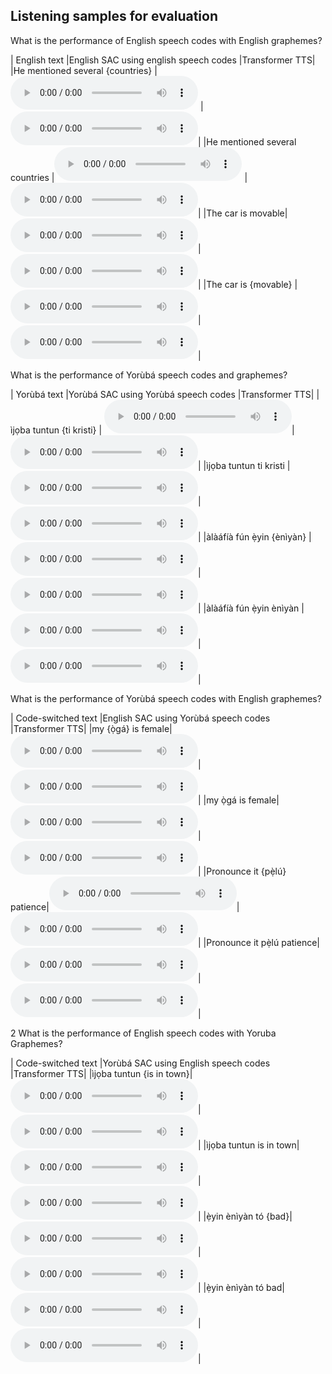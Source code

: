 <!-- Denoising Diffusion Probabilistic Models (DDPM) have been used extensively with great success in the vision field, with many models showing particularly high-quality results in image inpainting. We propose applying similar diffusion methods to the speech domain, with the goal of performing super-resolution on speech samples. We believe that an analogous method to image inpainting can be performed on low resolution speech samples to retrieve a target high-resolution sample. Throughout this study, we compare super-resolution results from multiple baseline models with an unconditional diffusion-based approach. -->

## Listening samples for evaluation

<!-- We recommend using headphones for this section. -->

<!-- |            | 196-122150-0000                                                                          | 196-122150-0001                                                                        |
|------------|------------------------------------------------------------------------------------|------------------------------------------------------------------------------------|
|            | ![](new/input/196-122150-0000.png)                                                  | ![](new/input/196-122150-0001.png)                                                  |
| Input      | <audio src="new/input/196-122150-0000.wav" controls="" preload=""></audio>          | <audio src="new/input/196-122150-0001.wav" controls="" preload=""></audio>          |
|            | ![](new/target/196-122150-0000.png)                                                  | ![](new/target/196-122150-0001.png)                                                  |
| Target      | <audio src="new/target/196-122150-0000.wav" controls="" preload=""></audio>          | <audio src="new/target/196-122150-0001.wav" controls="" preload=""></audio>          |
|            | ![](new/lstm/196-122150-0000.png)                                              | ![](new/lstm/196-122150-0001.png)                                              |
| LSTM    | <audio src="new/lstm/196-122150-0000.wav" controls="" preload=""></audio>      | <audio src="new/lstm/196-122150-0001.wav" controls="" preload=""></audio>      |
|            | ![](new/u-net/196-122150-0000.png)                                           | ![](new/u-net/196-122150-0001.png)                                           |
| U-Net  | <audio src="new/u-net/196-122150-0000.wav" controls="" preload=""></audio>   | <audio src="new/u-net/196-122150-0001.wav" controls="" preload=""></audio>   |
|            | ![](new/nuwave2/196-122150-0000.png)                                                  | ![](new/nuwave2/196-122150-0001.png)                                                  |
| NU-wave2      | <audio src="new/nuwave2/196-122150-0000.wav" controls="" preload=""></audio>          | <audio src="new/nuwave2/196-122150-0001.wav" controls="" preload=""></audio>          |
|            | ![](new/repaint/196-122150-0000.png)                                          | ![](new/repaint/196-122150-0001.png)                                          |
| Repaint (Our model)  | <audio src="new/repaint/196-122150-0000.wav" controls="" preload=""></audio>  | <audio src="new/repaint/196-122150-0001.wav" controls="" preload=""></audio>  |



Unconditional diffusion produced plausible sounds from random noise

|            | ![](new/Unconditional diffusion/image 1.png)                                                  | ![](new/Unconditional diffusion/image 2.png)                                                  |
| Unconditional diffusion      | <audio src="new/Unconditional diffusion/randwave_1.wav" controls="" preload=""></audio>          | <audio src="new/Unconditional diffusion/randwave_2.wav" controls="" preload=""></audio>          | -->

What is the performance of English speech codes with English graphemes?

|    English text              |English SAC using english speech codes                                                  |Transformer TTS|
|He mentioned several {countries} | <audio src="new/Esg/He_mentioned_several_<countries>.wav" controls="" preload=""></audio> | <audio src=" " controls="" preload=""></audio>|
|He mentioned several countries |<audio src="new/Esg/He_mentioned_several_countries.wav" controls="" preload=""></audio> | <audio src="new/transformer_Esg/He_mentioned_several_countries.wav" controls="" preload=""></audio>|
|The car is movable|<audio src="new/Esg/The_car_is_movable.wav" controls="" preload=""></audio>|<audio src="new/transformer_Esg/The_car_is_movable.wav" controls="" preload=""></audio>|
|The car is {movable} | <audio src="new/Esg/The_car_is_<movable>.wav" controls="" preload=""></audio>|<audio src=" " controls="" preload=""></audio>|

What is the performance of Yorùbá speech codes and graphemes?

|    Yorùbá text              |Yorùbá SAC using Yorùbá speech codes                                                  |Transformer TTS|
|ìjọba tuntun {ti kristi} | <audio src="new/YgYsc/ìjọba_tuntun_<ti_kristi>.wav" controls="" preload=""></audio>|<audio src=" " controls="" preload=""></audio>|
|ìjọba tuntun ti kristi |<audio src="new/YgYsc/ìjọba_tuntun_ti_kristi.wav" controls="" preload=""></audio>|<audio src="new/transformer_YgYsc/ìjọba_tuntun_ti_kristi.wav" controls="" preload=""></audio>|
|àlàáfíà fún ẹ̀yin {ènìyàn} |<audio src="new/YgYsc/àlàáfíà_fún_ẹ̀yin_<ènìyàn>.wav" controls="" preload=""></audio>|<audio src=" " controls="" preload=""></audio>|
|àlàáfíà fún ẹ̀yin ènìyàn |<audio src="new/YgYsc/àlàáfíà_fún_ẹ̀yin_ènìyàn.wav" controls="" preload=""></audio>|<audio src="new/transformer_YgYsc/àlàáfíà_fún_ẹ̀yin_ènìyàn.wav" controls="" preload=""></audio>|




What is the performance of Yorùbá speech codes with English graphemes?

|    Code-switched text              |English SAC using Yorùbá speech codes                                                   |Transformer TTS|
|my {ọ̀gá} is female|<audio src="new/EgYsc/my_<ọ̀gá>_is_female.wav" controls="" preload=""></audio>|<audio src=" " controls="" preload=""></audio>|
|my ọ̀gá is female|<audio src="new/EgYsc/my_ọ̀gá_is_female.wav" controls="" preload=""></audio>|<audio src="new/transformer_EgYsc/my_ọ̀gá_is_female.wav" controls="" preload=""></audio>|
|Pronounce it {pẹ̀lú} patience|<audio src="new/EgYsc/Pronounce_it_<pẹ̀lú>_patience.wav" controls="" preload=""></audio>|<audio src=" " controls="" preload=""></audio>|
|Pronounce it pẹ̀lú patience|<audio src="new/EgYsc/Pronounce_it_pẹ̀lú_patience.wav" controls="" preload=""></audio>|<audio src="new/transformer_EgYsc/Pronounce_it_pẹ̀lú_patience.wav" controls="" preload=""></audio>|



2
What is the performance of English speech codes with Yoruba Graphemes?

|    Code-switched text              |Yorùbá SAC using English speech codes                                                   |Transformer TTS|
|ìjọba tuntun {is in town}|<audio src="new/YgEsc/ìjọba_tuntun_{is_in_town}.wav" controls="" preload=""></audio>|<audio src=" " controls="" preload=""></audio>|
|ìjọba tuntun is in town|<audio src="new/YgEsc/ìjọba_tuntun_is_in_town.wav" controls="" preload=""></audio>|<audio src="new/transformer_YgEsc/ìjọba_tuntun_is_in_town.wav" controls="" preload=""></audio>|
|ẹ̀yin ènìyàn tó {bad}|<audio src="new/YgEsc/ẹ̀yin_ènìyàn_tó_{bad}.wav" controls="" preload=""></audio>|<audio src=" " controls="" preload=""></audio>|
|ẹ̀yin ènìyàn tó bad|<audio src="new/YgEsc/ẹ̀yin_ènìyàn_tó_bad.wav" controls="" preload=""></audio>|<audio src="new/transformer_YgEsc/ẹ̀yin_ènìyàn_tó_bad.wav" controls="" preload=""></audio>|
